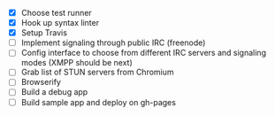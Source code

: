 - [x] Choose test runner
- [x] Hook up syntax linter
- [x] Setup Travis
- [ ] Implement signaling through public IRC (freenode)
- [ ] Config interface to choose from different IRC servers and signaling modes (XMPP should be next)
- [ ] Grab list of STUN servers from Chromium
- [ ] Browserify
- [ ] Build a debug app
- [ ] Build sample app and deploy on gh-pages
